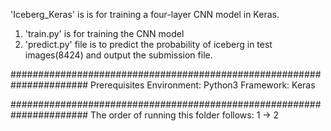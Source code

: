 'Iceberg_Keras' is is for training a four-layer CNN model in Keras.
1. 'train.py' is for training the CNN model
2. 'predict.py' file is to predict the probability of iceberg in test images(8424) and output the submission file.

######################################################################
Prerequisites
Environment: Python3
Framework: Keras

######################################################################
The order of running this folder follows: 1 -> 2






